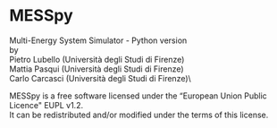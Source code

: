 # MESSpy
Multi-Energy System Simulator - Python version\
by\
Pietro Lubello (Università degli Studi di Firenze)\
Mattia Pasqui (Università degli Studi di Firenze)\
Carlo Carcasci (Università degli Studi di Firenze)\

MESSpy is a free software licensed under the “European Union Public Licence" EUPL v1.2.\
It can be redistributed and/or modified under the terms of this license.

